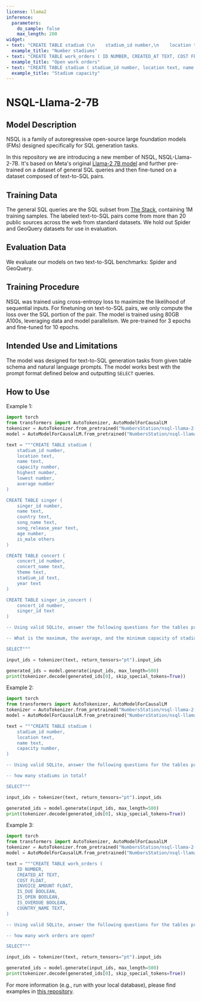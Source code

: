 ```yaml
---
license: llama2
inference:
  parameters:
    do_sample: false
    max_length: 200
widget:
- text: "CREATE TABLE stadium (\n    stadium_id number,\n    location text,\n    name text,\n    capacity number,\n)\n\n-- Using valid SQLite, answer the following questions for the tables provided above.\n\n-- how many stadiums in total?\n\nSELECT"
  example_title: "Number stadiums"
- text: "CREATE TABLE work_orders ( ID NUMBER, CREATED_AT TEXT, COST FLOAT, INVOICE_AMOUNT FLOAT, IS_DUE BOOLEAN, IS_OPEN BOOLEAN, IS_OVERDUE BOOLEAN, COUNTRY_NAME TEXT, )\n\n-- Using valid SQLite, answer the following questions for the tables provided above.\n\n-- how many work orders are open?\n\nSELECT"
  example_title: "Open work orders"
- text: "CREATE TABLE stadium ( stadium_id number, location text, name text, capacity number, highest number, lowest number, average number )\n\nCREATE TABLE singer ( singer_id number, name text, country text, song_name text, song_release_year text, age number, is_male others )\n\nCREATE TABLE concert ( concert_id number, concert_name text, theme text, stadium_id text, year text )\n\nCREATE TABLE singer_in_concert ( concert_id number, singer_id text )\n\n-- Using valid SQLite, answer the following questions for the tables provided above.\n\n-- What is the maximum, the average, and the minimum capacity of stadiums ?\n\nSELECT"
  example_title: "Stadium capacity"
---
```


# NSQL-Llama-2-7B

## Model Description

NSQL is a family of autoregressive open-source large foundation models (FMs) designed specifically for SQL generation tasks.

In this repository we are introducing a new member of NSQL, NSQL-Llama-2-7B. It's based on Meta's original [Llama-2 7B model](https://huggingface.co/meta-llama/Llama-2-7b) and further pre-trained on a dataset of general SQL queries and then fine-tuned on a dataset composed of text-to-SQL pairs.

## Training Data

The general SQL queries are the SQL subset from [The Stack](https://huggingface.co/datasets/bigcode/the-stack), containing 1M training samples. The labeled text-to-SQL pairs come from more than 20 public sources across the web from standard datasets. We hold out Spider and GeoQuery datasets for use in evaluation.

## Evaluation Data

We evaluate our models on two text-to-SQL benchmarks: Spider and GeoQuery.

## Training Procedure

NSQL was trained using cross-entropy loss to maximize the likelihood of sequential inputs. For finetuning on text-to-SQL pairs, we only compute the loss over the SQL portion of the pair. The model is trained using 80GB A100s, leveraging data and model parallelism. We pre-trained for 3 epochs and fine-tuned for 10 epochs.

## Intended Use and Limitations

The model was designed for text-to-SQL generation tasks from given table schema and natural language prompts. The model works best with the prompt format defined below and outputting `SELECT` queries.

## How to Use

Example 1:

```python
import torch
from transformers import AutoTokenizer, AutoModelForCausalLM
tokenizer = AutoTokenizer.from_pretrained("NumbersStation/nsql-llama-2-7B")
model = AutoModelForCausalLM.from_pretrained("NumbersStation/nsql-llama-2-7B", torch_dtype=torch.bfloat16)

text = """CREATE TABLE stadium (
    stadium_id number,
    location text,
    name text,
    capacity number,
    highest number,
    lowest number,
    average number
)

CREATE TABLE singer (
    singer_id number,
    name text,
    country text,
    song_name text,
    song_release_year text,
    age number,
    is_male others
)

CREATE TABLE concert (
    concert_id number,
    concert_name text,
    theme text,
    stadium_id text,
    year text
)

CREATE TABLE singer_in_concert (
    concert_id number,
    singer_id text
)

-- Using valid SQLite, answer the following questions for the tables provided above.

-- What is the maximum, the average, and the minimum capacity of stadiums ?

SELECT"""

input_ids = tokenizer(text, return_tensors="pt").input_ids

generated_ids = model.generate(input_ids, max_length=500)
print(tokenizer.decode(generated_ids[0], skip_special_tokens=True))
```

Example 2:

```python
import torch
from transformers import AutoTokenizer, AutoModelForCausalLM
tokenizer = AutoTokenizer.from_pretrained("NumbersStation/nsql-llama-2-7B")
model = AutoModelForCausalLM.from_pretrained("NumbersStation/nsql-llama-2-7B", torch_dtype=torch.bfloat16)

text = """CREATE TABLE stadium (
    stadium_id number,
    location text,
    name text,
    capacity number,
)

-- Using valid SQLite, answer the following questions for the tables provided above.

-- how many stadiums in total?

SELECT"""

input_ids = tokenizer(text, return_tensors="pt").input_ids

generated_ids = model.generate(input_ids, max_length=500)
print(tokenizer.decode(generated_ids[0], skip_special_tokens=True))
```

Example 3:

```python
import torch
from transformers import AutoTokenizer, AutoModelForCausalLM
tokenizer = AutoTokenizer.from_pretrained("NumbersStation/nsql-llama-2-7B")
model = AutoModelForCausalLM.from_pretrained("NumbersStation/nsql-llama-2-7B", torch_dtype=torch.bfloat16)

text = """CREATE TABLE work_orders (
    ID NUMBER,
    CREATED_AT TEXT,
    COST FLOAT,
    INVOICE_AMOUNT FLOAT,
    IS_DUE BOOLEAN,
    IS_OPEN BOOLEAN,
    IS_OVERDUE BOOLEAN,
    COUNTRY_NAME TEXT,
)

-- Using valid SQLite, answer the following questions for the tables provided above.

-- how many work orders are open?

SELECT"""

input_ids = tokenizer(text, return_tensors="pt").input_ids

generated_ids = model.generate(input_ids, max_length=500)
print(tokenizer.decode(generated_ids[0], skip_special_tokens=True))
```



For more information (e.g., run with your local database), please find examples in [this repository](https://github.com/NumbersStationAI/NSQL).
